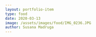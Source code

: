 ```yaml
---
layout: portfolio-item
type: food
date: 2020-03-13
image: /assets/images/food/IMG_0236.JPG
author: Susana Madruga
---
```


